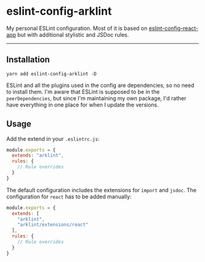 # eslint-config-arklint
My personal ESLint configuration. Most of it is based on [eslint-config-react-app](https://github.com/facebook/create-react-app/blob/0a827f69ab0d2ee3871ba9b71350031d8a81b7ae/packages/eslint-config-react-app/README.md) but with additional stylistic and JSDoc rules.

---

## Installation

```shell
yarn add eslint-config-arklint -D
```
ESLint and all the plugins used in the config are dependencies, so no need to install them. I'm aware that ESLint is supposed to be in the `peerDependencies`, but since I'm maintaining my own package, I'd rather have everything in one place for when I update the versions.

## Usage

Add the extend in your `.eslintrc.js`:

```javascript
module.exports = {
  extends: "arklint",
  rules: {
    // Rule overrides
  }
}
```

The default configuration includes the extensions for `import` and `jsdoc`. The configuration for `react` has to be added manually:

```javascript
module.exports = {
  extends: [
    "arklint",
    "arklint/extensions/react"
  ],
  rules: {
    // Rule overrides
  }
}
```